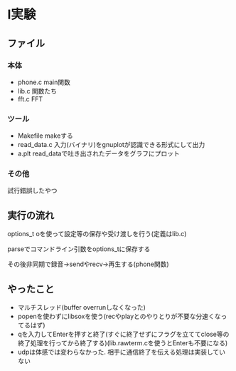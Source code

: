 # I実験
## ファイル
### 本体
- phone.c main関数
- lib.c 関数たち
- fft.c FFT
### ツール
- Makefile makeする
- read_data.c 入力(バイナリ)をgnuplotが認識できる形式にして出力
- a.plt read_dataで吐き出されたデータをグラフにプロット
### その他
試行錯誤したやつ

## 実行の流れ
options_t oを使って設定等の保存や受け渡しを行う(定義はlib.c)

parseでコマンドライン引数をoptions_tに保存する

その後非同期で録音->sendやrecv->再生する(phone関数)

## やったこと
- マルチスレッド(buffer overrunしなくなった)
- popenを使わずにlibsoxを使う(recやplayとのやりとりが不要な分速くなってるはず)
- qを入力してEnterを押すと終了(すぐに終了せずにフラグを立ててclose等の終了処理を行ってから終了する)(lib.rawterm.cを使うとEnterも不要になる)
- udpは体感では変わらなかった. 相手に通信終了を伝える処理は実装していない
